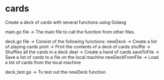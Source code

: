 # cards
Create a deck of cards with several functions using Golang

main.go file -> The main file to call the function from other files.

deck.go file -> Consist of the following functions:
newDeck -> Create a list of playing cards
print -> Print the contents of a deck of cards
shuffle -> Shuffles all the cards in a deck
deal -> Create a hand of cards
saveToFile -> Save a list of cards to a file on the local machine
newDeckFromFile -> Load a list of cards from the local machine

deck_test.go -> To test out the newDeck function
